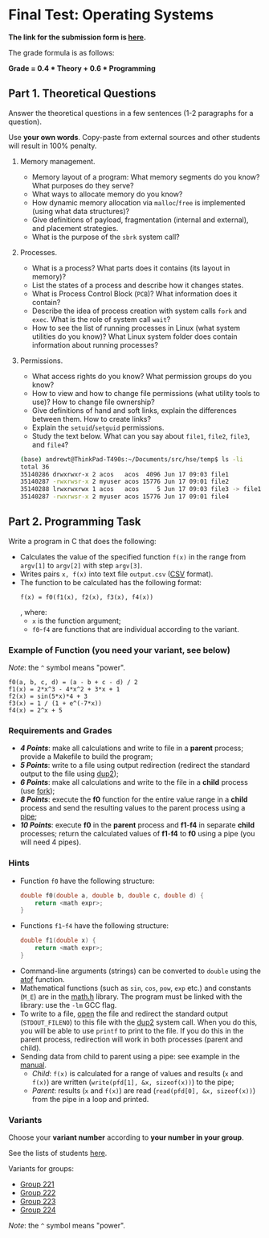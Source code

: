 # Final Test: Operating Systems

__The link for the submission form is [here](https://forms.gle/iwk4QTs9Zb9GT3sg8).__

The grade formula is as follows:

__Grade = 0.4 * Theory + 0.6 * Programming__

## Part 1. Theoretical Questions

Answer the theoretical questions in a few sentences (1-2 paragraphs for a question).

Use __your own words__.
Copy-paste from external sources and other students will result in 100% penalty.

1. Memory management.
   * Memory layout of a program: What memory segments do you know? What purposes do they serve?
   * What ways to allocate memory do you know?
   * How dynamic memory allocation via `malloc`/`free` is implemented (using what data structures)?
   * Give definitions of payload, fragmentation (internal and external), and placement strategies.
   * What is the purpose of the `sbrk` system call? 

1. Processes.
   * What is a process? What parts does it contains (its layout in memory)?
   * List the states of a process and describe how it changes states.
   * What is Process Control Block (`PCB`)? What information does it contain?
   * Describe the idea of process creation with system calls `fork` and `exec`. What is the role of system call `wait`?
   * How to see the list of running processes in Linux (what system utilities do you know)?
     What Linux system folder does contain information about running processes?

1. Permissions.
   * What access rights do you know? What permission groups do you know?
   * How to view and how to change file permissions (what utility tools to use)? How to change file ownership?
   * Give definitions of hand and soft links, explain the differences between them. How to create links?
   * Explain the `setuid`/`setguid` permissions.
   * Study the text below. What can you say about `file1`, `file2`, `file3`, and `file4`?
   
   ```bash
   (base) andrewt@ThinkPad-T490s:~/Documents/src/hse/temp$ ls -li
   total 36
   35140286 drwxrwxr-x 2 acos   acos  4096 Jun 17 09:03 file1
   35140287 -rwxrwsr-x 2 myuser acos 15776 Jun 17 09:01 file2
   35140288 lrwxrwxrwx 1 acos   acos     5 Jun 17 09:03 file3 -> file1
   35140287 -rwxrwsr-x 2 myuser acos 15776 Jun 17 09:01 file4
   ```

## Part 2. Programming Task

Write a program in C that does the following:

* Calculates the value of the specified function `f(x)` in the range from `argv[1]` to `argv[2]` with step `argv[3]`.
* Writes pairs `x, f(x)` into text file `output.csv` ([CSV](https://en.wikipedia.org/wiki/Comma-separated_values) format).  
* The function to be calculated has the following format:
  ``` 
  f(x) = f0(f1(x), f2(x), f3(x), f4(x))
  ```
  , where:
    * `x` is the function argument;
    * `f0`-`f4` are functions that are individual according to the variant.

### Example of Function (you need your variant, see below)

_Note_: the `^` symbol means "power".

    f0(a, b, c, d) = (a - b + c - d) / 2
    f1(x) = 2*x^3 - 4*x^2 + 3*x + 1
    f2(x) = sin(5*x)*4 + 3
    f3(x) = 1 / (1 + e^(-7*x))
    f4(x) = 2^x + 5

### Requirements and Grades

* ___4 Points___:
  make all calculations and write to file in a __parent__ process;
  provide a Makefile to build the program;
* ___5 Points___:
  write to a file using output redirection (redirect the standard output
  to the file using [dup2](https://man7.org/linux/man-pages/man2/dup.2.html));
* ___6 Points___:
  make all calculations and write to the file in a __child__ process
  (use [fork](https://man7.org/linux/man-pages/man2/fork.2.html));
* ___8 Points___:
  execute the __f0__ function for the entire value range in a __child__ process
  and send the resulting values to the parent process using
  a [pipe](https://man7.org/linux/man-pages/man2/pipe.2.html);
* ___10 Points___:
  execute __f0__ in the __parent__ process and __f1__-__f4__ in separate __child__ processes;
  return the calculated values of __f1__-__f4__ to __f0__ using a pipe (you will need 4 pipes).

### Hints

* Function `f0` have the following  structure:
  ```c
  double f0(double a, double b, double c, double d) {
      return <math expr>;
  }
  ```
* Functions `f1`-`f4` have the following  structure:
  ```c
  double f1(double x) {
      return <math expr>;
  }
  ```
* Command-line arguments (strings) can be converted to `double` using the [atof](
  https://man7.org/linux/man-pages/man3/atof.3.html) function.
* Mathematical functions (such as `sin`, `cos`, `pow`, `exp` etc.) and constants (`M_E`) are in the [math.h](
  https://man7.org/linux/man-pages/man0/math.h.0p.html) library.
  The program must be linked with the library: use the `-lm` GCC flag.
* To write to a file, [open](https://man7.org/linux/man-pages/man2/open.2.html) the file and redirect the standard output
  (`STDOUT_FILENO`) to this file with the [dup2](https://man7.org/linux/man-pages/man2/dup.2.html) system call.
  When you do this, you will be able to use `printf` to print to the file. If you do this in the parent process,
  redirection will work in both processes (parent and child).
* Sending data from child to parent using a pipe: see example in the [manual](
  https://man7.org/linux/man-pages/man2/pipe.2.html).
  * _Child_: `f(x)` is calculated for a range of values and results (`x` and `f(x)`) are written (`write(pfd[1], &x, sizeof(x))`) to the pipe;
  * _Parent_: results (`x` and `f(x)`) are read (`read(pfd[0], &x, sizeof(x))`) from the pipe in a loop and printed.
 
### Variants

Choose your __variant number__ according to __your number in your group__.

See the lists of students [here](
https://docs.google.com/spreadsheets/d/1kKsD18FGAYrcHERAro_1DmqysrJHmpUwHC7HRokdCGM/edit#gid=1745528053).

Variants for groups:

* [Group 221](variants_dsba_2024_g221.md)
* [Group 222](variants_dsba_2024_g222.md)
* [Group 223](variants_dsba_2024_g223.md)
* [Group 224](variants_dsba_2024_g224.md)

_Note_: the `^` symbol means "power".
